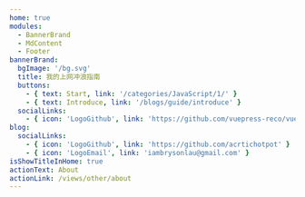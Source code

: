 ```yaml
---
home: true
modules:
  - BannerBrand
  - MdContent
  - Footer
bannerBrand:
  bgImage: '/bg.svg'
  title: 我的上网冲浪指南
  buttons:
    - { text: Start, link: '/categories/JavaScript/1/' }
    - { text: Introduce, link: '/blogs/guide/introduce' }
  socialLinks:
    - { icon: 'LogoGithub', link: 'https://github.com/vuepress-reco/vuepress-theme-reco' }
blog:
  socialLinks:
    - { icon: 'LogoGithub', link: 'https://github.com/acrtichotpot' }
    - { icon: 'LogoEmail', link: 'iambrysonlau@gmail.com' }
isShowTitleInHome: true
actionText: About
actionLink: /views/other/about
---
```


